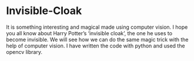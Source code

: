 # Invisible-Cloak
It is something interesting and magical made using computer vision. I hope you all know about Harry Potter’s ‘invisible cloak’, the one he uses to become invisible. We will see how we can do the same magic trick with the help of computer vision. I have written the code with python and used the opencv library.
